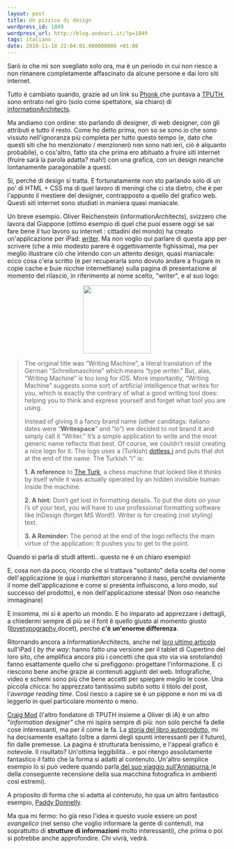```yaml
---
layout: post
title: Un pizzico di design
wordpress_id: 1849
wordpress_url: http://blog.andvari.it/?p=1849
tags: italiano
date: 2010-11-18 22:04:01.000000000 +01:00
---
```

Sarò io che mi son svegliato solo ora, ma è un periodo in cui non riesco a non rimanere completamente affascinato da alcune persone e dai loro siti internet.

Tutto è cambiato quando, grazie ad un link su <a href="http://phonkmeister.it">Phonk </a>che puntava a <a href="http://tputh.com">TPUTH</a>, sono entrato nel giro (solo come spettatore, sia chiaro) di <a href="http://informationarchitects.co.jp">informationArchitects</a>.

Ma andiamo con ordine: sto parlando di designer, di web designer, con gli attributi e tutto il resto. Come ho detto prima, non so se sono io che sono vissuto nell'ignoranza più completa per tutto questo tempo (e, dato che questi siti che ho menzionato / menzionerò non sono nati ieri, ciò è alquanto probabile), o cos'altro, fatto sta che prima ero abituato a fruire siti internet (fruire sarà la parola adatta? mah!) con una grafica, con un design neanche lontanamente paragonabile a questi.

Sì, perché di design si tratta. E fortunatamente non sto parlando solo di un po' di HTML + CSS ma di quel lavoro di meningi che ci sta dietro, che è per l'appunto il mestiere del designer, contrapposto a quello del grafico web. Questi siti internet sono studiati in maniera quasi maniacale.

Un breve esempio. Oliver Reichenstein (informationArchitects), svizzero che lavora dal Giappone (ottimo esempio di quel che puoi essere oggi se sai fare bene il tuo lavoro su internet : cittadini del mondo) ha creato un'applicazione per iPad: <a href="http://www.informationarchitects.jp/en/writer-for-ipad/">writer</a>. Ma non voglio qui parlare di questa app per scrivere (che a mio modesto parere è oggettivamente fighissima), ma per meglio illustrare ciò che intendo con un attento design, quasi maniacale: ecco cosa c'era scritto (e per recuperarla sono dovuto andare a frugare in copie cache e buie nicchie internettiane) sulla pagina di presentazione al momento del rilascio, in riferimento al nome scelto, "writer", e al suo logo:
<p style="text-align: center;"><a href="http://c0022891.cdn1.cloudfiles.rackspacecloud.com/en/wp-content/uploads/2010/09/icon-Medium.png"><img class="aligncenter" title="writer." src="http://c0022891.cdn1.cloudfiles.rackspacecloud.com/en/wp-content/uploads/2010/09/icon-Medium.png" alt="" width="156" height="156" /></a></p>

<blockquote>The original title was “Writing Machine”, a literal translation of the German “Schreibmaschine” which means “type writer.” But, alas, “Writing Machine” is too long for iOS. More importantly, “Writing Machine” suggests some sort of artificial intelligence that writes for you, which is exactly the contrary of what a good writing tool does: helping you to think and express yourself and forget what tool you are using.

Instead of giving it a fancy brand name (other canditags: italiano
dates were “<strong>Writespace</strong>” and “io”) we decided to not brand it and simply call it “Writer.” It’s a simple application to write and the most generic name reflects that best. Of course, we couldn’t resist creating a nice logo for it. The logo uses a (Turkish) <a href="http://en.wikipedia.org/wiki/Dotted_and_dotless_I">dotless i</a> and puts that dot at the end of the name. The Turkish “i” is:

<strong>1. A reference</strong> to <a href="http://en.wikipedia.org/wiki/The_Turk">The Turk</a>, a chess machine that looked like it thinks by itself while it was actually operated by an hidden invisible human inside the machine.

<strong>2. A hint:</strong> Don’t get lost in formatting details. To put the dots on your i’s of your text, you will have to use professional formatting software like InDesign (forget MS Word!). Writer is for creating (not styling) text.

<strong>3. A Reminder:</strong> The period at the end of the logo reflects the main virtue of the application: It pushes you to get to the point.</blockquote>
Quando si parla di studi attenti.. questo ne è un chiaro esempio!

E, cosa non da poco, ricordo che si trattava "soltanto" della scelta del nome dell'applicazione (e qua i <em>markettari </em>storceranno il naso, perché ovviamente il nome dell'applicazione e come si presenta influiscono, a loro modo, sul successo del prodotto), e non dell'applicazione stessa! (Non oso neanche immaginare)

E insomma, mi si è aperto un mondo. E ho imparato ad apprezzare i dettagli, a chiedermi sempre di più se il font è quello giusto al momento giusto (<a href="http://ilovetypography.com/">Ilovetypography </a>docet), perché <strong>c'è</strong> <strong>un'enorme differenza</strong>.

Ritornando ancora a InformationArchitects, anche nel <a href="http://www.informationarchitects.jp/en/news-on-ipad-the-obvious-way/">loro ultimo articolo</a> sull'iPad ( <em>by the way:</em> hanno fatto una versione per il tablet di Cupertino del loro sito, che amplifica ancora più i concetti che qua sto via via srotolando) fanno esattamente quello che si prefiggono: progettare l'informazione. E ci riescono bene anche grazie ai contenuti aggiunti del web. Infografiche, video e schemi sono più che bene accetti per spiegare meglio le cose. Una piccola chicca: ho apprezzato tantissimo subito sotto il titolo del post, l'<em>average reading time</em>. Così riesco a capire se è un pippone e non mi va di leggerlo in quel particolare momento o meno.

<a href="http://craigmod.com/">Craig Mod</a> (l'altro fondatore di TPUTH insieme a Oliver di iA) è un altro "<em>information designer" </em>che mi ispira sempre di più: non solo perché fa delle cose interessanti, ma per il come le fa. La <a href="http://craigmod.com/journal/kickstartup/">storia del libro autoprodotto</a>, mi ha decisamente esaltato (oltre a darmi degli spunti interessanti per il futuro), fin dalle premesse. La pagina è strutturata benissimo, e l'appeal grafico è notevole. Il risultato? Un'ottima leggibilità... e poi ritengo assolutamente fantastico il fatto che la forma si adatti al contenuto. Un'altro semplice esempio lo si può vedere quando parla<a href="http://craigmod.com/journal/annapurna_moonrise/"> del suo viaggio sull'Annapurna </a>(e della conseguente recensione della sua macchina fotografica in ambienti così estremi).

A proposito di forma che si adatta al contenuto, ho qua un altro fantastico esempio, <a href="http://iampaddy.com/">Paddy Donnelly</a>.

Ma qua mi fermo: ho già reso l'idea e questo vuole essere un post <em>evangelico</em> (nel senso che voglio informare la gente di contenuti, ma soprattutto di <strong>strutture di informazioni</strong> molto interessanti), che prima o poi si potrebbe anche approfondire. Chi vivrà, vedrà.
